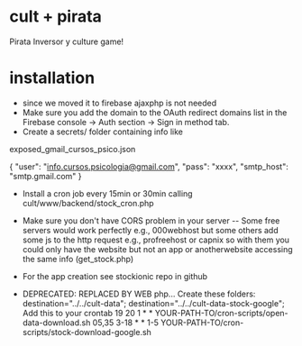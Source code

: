 # cult + pirata
Pirata Inversor y culture game!

# installation

- since we moved it to firebase ajaxphp is not needed
- Make sure you add the domain to the OAuth redirect domains list in the Firebase console -> Auth section -> Sign in method tab.
- Create a secrets/ folder containing info like 

exposed_gmail_cursos_psico.json

{
    "user": "info.cursos.psicologia@gmail.com",
    "pass": "xxxx",
    "smtp_host": "smtp.gmail.com"
}

- Install a cron job every 15min or 30min calling cult/www/backend/stock_cron.php
- Make sure you don't have CORS problem in your server
-- Some free servers would work perfectly e.g., 000webhost but some others add some js to the http request e.g., profreehost or capnix so with them you could only have the website but not an app or anotherwebsite accessing the same info (get_stock.php)

- For the app creation see stockionic repo in github



- DEPRECATED: REPLACED BY WEB php...
Create these folders:
destination="../../cult-data";
destination="../../cult-data-stock-google";
Add this to your crontab
19 20 1 * * YOUR-PATH-TO/cron-scripts/open-data-download.sh
05,35 3-18 * * 1-5 YOUR-PATH-TO/cron-scripts/stock-download-google.sh


